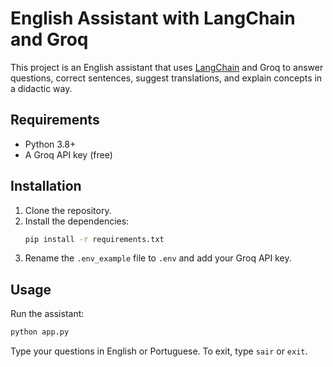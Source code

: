 # English Assistant with LangChain and Groq

This project is an English assistant that uses [LangChain](https://python.langchain.com/) and Groq to answer questions, correct sentences, suggest translations, and explain concepts in a didactic way.

## Requirements

- Python 3.8+
- A Groq API key (free)

## Installation

1. Clone the repository.
2. Install the dependencies:
   ```sh
   pip install -r requirements.txt
   ```
3. Rename the `.env_example` file to `.env` and add your Groq API key.

## Usage

Run the assistant:
```sh
python app.py
```

Type your questions in English or Portuguese. To exit, type `sair` or `exit`.